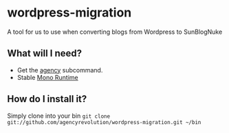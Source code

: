 wordpress-migration
===================

A tool for us to use when converting blogs from Wordpress to SunBlogNuke

## What will I need?
* Get the [agency](https://github.com/agencyrevolution/agency) subcommand.
* Stable [Mono Runtime](http://www.go-mono.com/mono-downloads/download.html)

## How do I install it?

Simply clone into your bin
`git clone git://github.com/agencyrevolution/wordpress-migration.git ~/bin`
